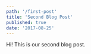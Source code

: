 ```yaml
---
path: '/first-post'
title: 'Second Blog Post'
published: true
date: '2017-08-25'
---
```


Hi! This is our second blog post.
